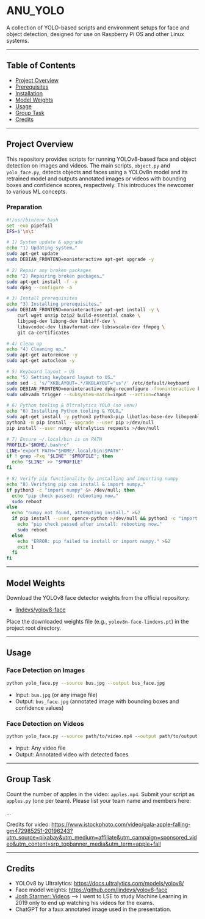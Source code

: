 # ANU_YOLO

A collection of YOLO-based scripts and environment setups for face and object detection, designed for use on Raspberry Pi OS and other Linux systems.

---

## Table of Contents
- [Project Overview](#project-overview)
- [Prerequisites](#prerequisites)
- [Installation](#installation)
- [Model Weights](#model-weights)
- [Usage](#usage)
- [Group Task](#group-task)
- [Credits](#credits)

---

## Project Overview
This repository provides scripts for running YOLOv8-based face and object detection on images and videos. The main scripts, `object.py` and `yolo_face.py`, detects objects and faces using a YOLOv8n model and its retrained model and outputs annotated images or videos with bounding boxes and confidence scores, respectively. This introduces the newcomer to various ML concepts.

### Preparation

```bash
#!/usr/bin/env bash
set -euo pipefail
IFS=$'\n\t'

# 1) System update & upgrade
echo "1) Updating system…"
sudo apt-get update
sudo DEBIAN_FRONTEND=noninteractive apt-get upgrade -y

# 2) Repair any broken packages
echo "2) Repairing broken packages…"
sudo apt-get install -f -y
sudo dpkg --configure -a

# 3) Install prerequisites
echo "3) Installing prerequisites…"
sudo DEBIAN_FRONTEND=noninteractive apt-get install -y \
    curl wget unzip bzip2 build-essential cmake \
    libjpeg-dev libpng-dev libtiff-dev \
    libavcodec-dev libavformat-dev libswscale-dev ffmpeg \
    git ca-certificates

# 4) Clean up
echo "4) Cleaning up…"
sudo apt-get autoremove -y
sudo apt-get autoclean -y

# 5) Keyboard layout → US
echo "5) Setting keyboard layout to US…"
sudo sed -i 's/^XKBLAYOUT=.*/XKBLAYOUT="us"/' /etc/default/keyboard
sudo DEBIAN_FRONTEND=noninteractive dpkg-reconfigure -fnoninteractive keyboard-configuration
sudo udevadm trigger --subsystem-match=input --action=change

# 6) Python tooling & Ultralytics YOLO (no venv)
echo "6) Installing Python tooling & YOLO…"
sudo apt-get install -y python3 python3-pip libatlas-base-dev libopenblas-dev
python3 -m pip install --upgrade --user pip >/dev/null
pip install --user numpy ultralytics requests >/dev/null

# 7) Ensure ~/.local/bin is on PATH
PROFILE="$HOME/.bashrc"
LINE='export PATH="$HOME/.local/bin:$PATH"'
if ! grep -Fxq "$LINE" "$PROFILE"; then
  echo "$LINE" >> "$PROFILE"
fi

# 8) Verify pip functionality by installing and importing numpy
echo "8) Verifying pip can install & import numpy…"
if python3 -c "import numpy" &> /dev/null; then
  echo "pip check passed: rebooting now…"
  sudo reboot
else
  echo "numpy not found, attempting install…" >&2
  if pip install --user opencv-python >/dev/null && python3 -c "import opencv-python" &> /dev/null; then
    echo "pip check passed after install: rebooting now…"
    sudo reboot
  else
    echo "ERROR: pip failed to install or import numpy." >&2
    exit 1
  fi
fi

```
---

## Model Weights

Download the YOLOv8 face detector weights from the official repository:
- [lindevs/yolov8-face](https://github.com/lindevs/yolov8-face)

Place the downloaded weights file (e.g., `yolov8n-face-lindevs.pt`) in the project root directory.

---

## Usage

### Face Detection on Images

```bash
python yolo_face.py --source bus.jpg --output bus_face.jpg
```
- Input: `bus.jpg` (or any image file)
- Output: `bus_face.jpg` (annotated image with bounding boxes and confidence values)

### Face Detection on Videos

```bash
python yolo_face.py --source path/to/video.mp4 --output path/to/output.mp4
```
- Input: Any video file
- Output: Annotated video with detected faces

---

## Group Task

Count the number of apples in the video: `apples.mp4`. Submit your script as `apples.py` (one per team). Please list your team name and members here:

...

Credits for video: https://www.istockphoto.com/video/gala-apple-falling-gm472985251-20196243?utm_source=pixabay&utm_medium=affiliate&utm_campaign=sponsored_video&utm_content=srp_topbanner_media&utm_term=apple+fall

---

## Credits

- YOLOv8 by Ultralytics: https://docs.ultralytics.com/models/yolov8/
- Face model weights: https://github.com/lindevs/yolov8-face
- [Josh Starmer: Videos](https://www.youtube.com/channel/UCtYLUTtgS3k1Fg4y5tAhLbw) --> I went to LSE to study Machine Learning in 2019 only to end up watching his videos for the exams.
- ChatGPT for a faux annotated image used in the presentation.
